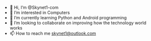 - 👋 Hi, I’m @Skynet1-com
- 👀 I’m interested in Computers
- 🌱 I’m currently learning Python and Android programming
- 💞️ I’m looking to collaborate on improving how the technology world works 
- 📫 How to reach me skynet1@outlook.com

<!---
Skynet1-com/Skynet1-com is a ✨ special ✨ repository because its `README.md` (this file) appears on your GitHub profile.
You can click the Preview link to take a look at your changes.
--->
